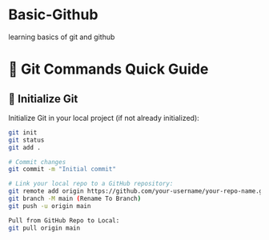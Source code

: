 # Basic-Github
learning basics of git and github

# 🚀 Git Commands Quick Guide

## 📁 Initialize Git
Initialize Git in your local project (if not already initialized):
```bash
git init
git status
git add .

# Commit changes
git commit -m "Initial commit"

# Link your local repo to a GitHub repository:
git remote add origin https://github.com/your-username/your-repo-name.git
git branch -M main (Rename To Branch)
git push -u origin main

Pull from GitHub Repo to Local:
git pull origin main



